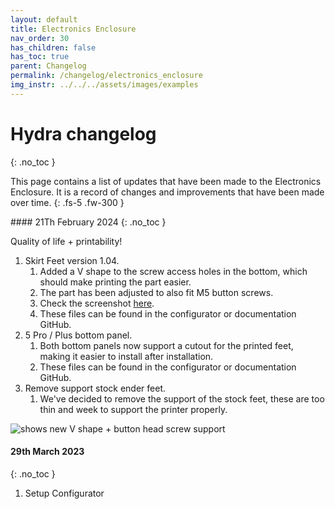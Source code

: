 ```yaml
---
layout: default
title: Electronics Enclosure
nav_order: 30
has_children: false
has_toc: true
parent: Changelog
permalink: /changelog/electronics_enclosure
img_instr: ../../../assets/images/examples
---
```



# Hydra changelog
{: .no_toc }

This page contains a list of updates that have been made to the Electronics Enclosure. It is a record of changes and improvements that have been made over time.
{: .fs-5 .fw-300 }

<div class="code-example" markdown="1">
#### 21Th February 2024
{: .no_toc }


Quality of life + printability!
1. Skirt Feet version 1.04.
   1. Added a V shape to the screw access holes in the bottom, which should make printing the part easier.
   2. The part has been adjusted to also fit M5 button screws.
   3. Check the screenshot [here](#lightbox_vshape_feet).
   4. These files can be found in the configurator or documentation GitHub.
2. 5 Pro / Plus bottom panel.
   1. Both bottom panels now support a cutout for the printed feet, making it easier to install after installation.
   2. These files can be found in the configurator or documentation GitHub.
3. Remove support stock ender feet.
   1. We've decided to remove the support of the stock feet, these are too thin and week to support the printer properly.

<div onclick="location.href='##';"  id="lightbox_vshape_feet"  class="lightbox__item">
    <div class="lightbox__content">
    <div class="lightbox__titlebar"></div>
        <a href="##" class="close"></a>
        <img src="{{page.img_instr}}/v_shape_skirt_feet.png" alt="shows new V shape + button head screw support">
    </div>
</div>

</div>

<div class="code-example" markdown="1">

#### 29th March 2023
{: .no_toc }

1. Setup Configurator

</div>